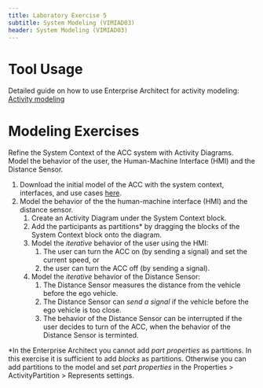 ```yaml
---
title: Laboratory Exercise 5
subtitle: System Modeling (VIMIAD03)
header: System Modeling (VIMIAD03)
---
```


# Tool Usage

Detailed guide on how to use Enterprise Architect for activity modeling: [Activity modeling](https://ftsrg-rete.github.io/remo-lecture-notes/behavior-modeling-guide/#Activity-modeling)

# Modeling Exercises

Refine the System Context of the ACC system with Activity Diagrams. Model the behavior of the user, the Human-Machine Interface (HMI) and the Distance Sensor.

1. Download the initial model of the ACC with the system context, interfaces, and use cases [here](https://github.com/ftsrg-rete/remo-lecture-notes/raw/refs/heads/master/docs/assets/Lab4-initial.qea).
1. Model the behavior of the the human-machine interface (HMI) and the distance sensor.
    1. Create an Activity Diagram under the System Context block.
    2. Add the participants as partitions* by dragging the blocks of the System Context block onto the diagram.
    3. Model the *iterative* behavior of the user using the HMI:
        1. The user can turn the ACC on (by sending a signal) and set the current speed, or 
        2. the user can turn the ACC off (by sending a signal).
    4. Model the *iterative* behavior of the Distance Sensor:
        1. The Distance Sensor measures the distance from the vehicle before the ego vehicle.
        2. The Distance Sensor can *send a signal* if the vehicle before the ego vehicle is too close.
        3. The behavior of the Distance Sensor can be interrupted if the user decides to turn of the ACC, when the behavior of the Distance Sensor is terminted.

*In the Enterprise Architect you cannot add _part properties_ as partitions. In this exercise it is sufficient to add _blocks_ as partitions. Otherwise you can add partitions to the model and set _part properties_ in the Properties > ActivityPartition > Represents settings.